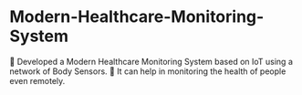 # Modern-Healthcare-Monitoring-System
 Developed a Modern Healthcare Monitoring System based on IoT using a network of Body Sensors.  It can help in monitoring the health of people even remotely.
